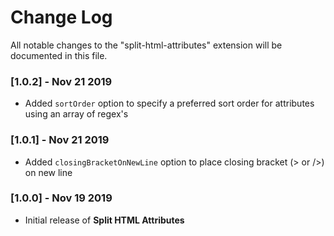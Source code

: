 # Change Log

All notable changes to the "split-html-attributes" extension will be documented in this file.

### [1.0.2] - Nov 21 2019

- Added `sortOrder` option to specify a preferred sort order for attributes using an array of regex's

### [1.0.1] - Nov 21 2019

- Added `closingBracketOnNewLine` option to place closing bracket (> or />) on new line

### [1.0.0] - Nov 19 2019

- Initial release of **Split HTML Attributes**